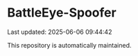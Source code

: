 # BattleEye-Spoofer

Last updated: 2025-06-06 09:44:42

This repository is automatically maintained.
